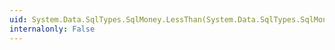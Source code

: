 ```yaml
---
uid: System.Data.SqlTypes.SqlMoney.LessThan(System.Data.SqlTypes.SqlMoney,System.Data.SqlTypes.SqlMoney)
internalonly: False
---
```


